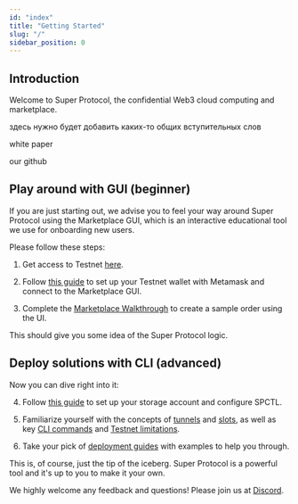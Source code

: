 ```yaml
---
id: "index"
title: "Getting Started"
slug: "/"
sidebar_position: 0
---
```


## Introduction

Welcome to Super Protocol, the confidential Web3 cloud computing and marketplace.

<Highlight color="red">здесь нужно будет добавить каких-то общих вступительных слов</Highlight>

white paper

our github

## Play around with GUI (beginner)

If you are just starting out, we advise you to feel your way around Super Protocol using the Marketplace GUI, which is an interactive educational tool we use for onboarding new users. 

Please follow these steps:

1. Get access to Testnet [here](/testnet/).

2. Follow [this guide](/developers/marketplace/first-steps) to set up your Testnet wallet with Metamask and connect to the Marketplace GUI.

3. Complete the [Marketplace Walkthrough](/developers/marketplace/walkthrough/) to create a sample order using the UI.

This should give you some idea of the Super Protocol logic. 

## Deploy solutions with CLI (advanced)

Now you can dive right into it: 

4. Follow [this guide](/developers/cli_guides/) to set up your storage account and configure SPCTL.

5. Familiarize yourself with the concepts of [tunnels](/developers/fundamentals/tunnels) and [slots](/developers/fundamentals/slots), as well as key [CLI commands](/developers/cli_commands) and [Testnet limitations](/testnet/limitations).

6. Take your pick of [deployment guides](/developers/deployment_guides/) with examples to help you through.

This is, of course, just the tip of the iceberg. Super Protocol is a powerful tool and it's up to you to make it your own.

We highly welcome any feedback and questions! Please join us at [Discord](https://discord.com/invite/superprotocol).